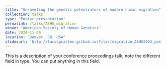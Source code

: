 ```yaml
---
title: "Unraveling the genetic potentiators of modern human migration"
collection: talks
type: "Poster presentation"
permalink: /talks/ASHG_migration
venue: "American Society of Human Genetics"
date: 2024-11-06
location: "Denver, CO, USA"
slidesurl: 'http://lucasgcasten.github.io/files/migration_ASHG2024_poster.pdf'
---
```


This is a description of your conference proceedings talk, note the different field in type. You can put anything in this field.
